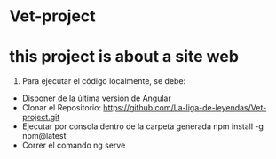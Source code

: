 # Vet-project
# this project is about a site web
1. Para ejecutar el código localmente, se debe:
  - Disponer de la última versión de Angular
  - Clonar el Repositorio: https://github.com/La-liga-de-leyendas/Vet-project.git
  - Ejecutar por consola dentro de la carpeta generada npm install -g npm@latest
  - Correr el comando ng serve
